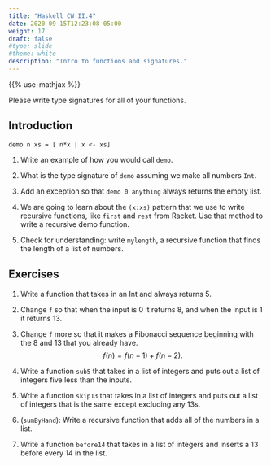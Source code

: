```yaml
---
title: "Haskell CW II.4"
date: 2020-09-15T12:23:08-05:00
weight: 17
draft: false
#type: slide
#theme: white
description: "Intro to functions and signatures."
---
```


{{% use-mathjax %}}

Please write type signatures for all of your functions.

## Introduction

```
demo n xs = [ n*x | x <- xs]
```

1. Write an example of how you would call `demo`.
2. What is the type signature of `demo` assuming we make all numbers
   `Int`.
3. Add an exception so that `demo 0 anything` always returns the empty
   list.

4. We are going to learn about the `(x:xs)` pattern that we use to
   write recursive functions, like `first` and `rest` from Racket.
   Use that method to write a recursive demo function.
   
5. Check for understanding: write `mylength`, a recursive function
   that finds the length of a list of numbers.

## Exercises

1. Write a function that takes in an Int and always returns 5.
2. Change `f` so that when the input is 0 it returns 8, and when the
   input is 1 it returns 13.
3. Change `f` more so that it makes a Fibonacci sequence beginning
   with the 8 and 13 that you already have.
   $$f(n) = f(n-1) + f(n-2).$$
   
4. Write a function `sub5` that takes in a list of integers and puts
   out a list of integers five less than the inputs.
   
5. Write a function `skip13` that takes in a list of integers and puts
   out a list of integers that is the same except excluding any 13s.

6. (`sumByHand`): Write a recursive function that adds all of the
   numbers in a list.
   
7. Write a function `before14` that takes in a list of integers and
   inserts a 13 before every 14 in the list.
   
   
